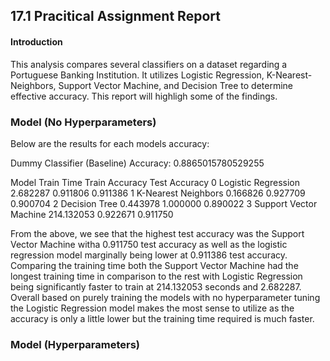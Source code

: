 17.1 Pracitical Assignment Report
---------------------

#### Introduction
This analysis compares several classifiers on a dataset regarding a Portuguese Banking Institution. It utilizes Logistic Regression, K-Nearest-Neighbors, Support Vector Machine, and Decision Tree to determine effective accuracy. This report will highligh some of the findings.

### Model (No Hyperparameters)
Below are the results for each models accuracy:

Dummy Classifier (Baseline)
Accuracy: 0.8865015780529255

Model  Train Time  Train Accuracy  Test Accuracy
0     Logistic Regression    2.682287        0.911806       0.911386
1     K-Nearest Neighbors    0.166826        0.927709       0.900704
2           Decision Tree    0.443978        1.000000       0.890022
3  Support Vector Machine  214.132053        0.922671       0.911750

From the above, we see that the highest test accuracy was the Support Vector Machine witha 0.911750 test accuracy as well as the logistic regression model marginally being lower at 0.911386 test accuracy. Comparing the training time both the Support Vector Machine had the longest training time in comparison to the rest with Logistic Regression being significantly faster to train at 214.132053 seconds and 2.682287. Overall based on purely training the models with no hyperparameter tuning the Logistic Regression model makes the most sense to utilize as the accuracy is only a little lower but the training time required is much faster.

### Model (Hyperparameters)


